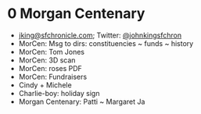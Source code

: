 # 0 Morgan Centenary

* jking@sfchronicle.com; Twitter: <a href="https://github.com/johnkingsfchron">@johnkingsfchron</a>
* MorCen: Msg to dirs: constituencies ~ funds ~ history&nbsp;
* MorCen: Tom Jones
* MorCen: 3D scan
* MorCen: roses PDF
* MorCen: Fundraisers
* Cindy + Michele
* Charlie-boy: holiday sign
* Morgan Centenary: Patti ~ Margaret Ja
